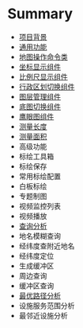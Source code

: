 # Summary

* [项目背景](README.md)
* [通用功能](chapter1.md)
* [地图操作命令类](di-tu-cao-zuo-ming-ling-lei.md)
* [坐标显示组件](zuo-biao-xian-shi-zu-jian.md)
* [比例尺显示组件](bi-li-chi-xian-shi-zu-jian.md)
* [行政区划切换组件](xing-zheng-qu-hua-qie-huan-zu-jian.md)
* [图层管理组件](tu-ceng-guan-li-zu-jian.md)
* [底图切换组件](di-tu-qie-huan-zu-jian.md)
* [鹰眼图组件](ying-yan-tu-zu-jian.md)
* [测量长度](ce-liang-gong-neng.md)
* [测量面积](ce-liang-mian-ji.md)
* 高级功能
* 标绘工具箱
* 标绘保存
* 常用标绘配置
* 白板标绘
* 专题制图
* 视频监控列表
* 视频播放
* [查询分析](cha-xun-fen-xi.md)
* 地名模糊查询
* 经纬度查附近地名
* 经纬度定位
* 生成缓冲区
* 周边查询
* 缓冲区查询
* [最优路径分析](zui-you-lu-jing-fen-xi.md)
* 设施服务范围分析
* 最邻近设施分析

